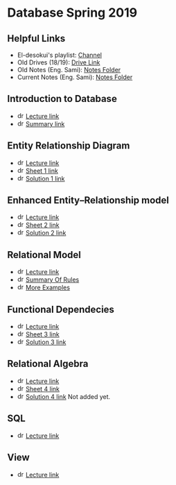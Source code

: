 # Database Spring 2019

## Helpful Links
* El-desokui's playlist: [Channel](https://www.youtube.com/playlist?list=PL37D52B7714788190)
* Old Drives (18/19): [Drive Link](https://drive.google.com/open?id=15CMbB8Kh6q1RVNTBh6vw2eH8-3iqYE4A)
* Old Notes (Eng. Sami): [Notes Folder](https://drive.google.com/open?id=102Rifcpk2EDOoRtsUg_1cDwhjZ-Bkq9M)
* Current Notes (Eng. Sami): [Notes Folder](https://drive.google.com/open?id=1cibrWA4wn_1u5mnCSaMFmN6Hbplpwaic)

## Introduction to Database
* <img src="https://pngimage.net/wp-content/uploads/2018/06/logo-lecture-png-7.png" alt="drawing"  width="15" height="15"/> [Lecture link](https://drive.google.com/open?id=1DNPfYl3IZcOzyVI4uyWiUnYgjdEI2fQqe07d9TtwMGQ)
* <img src="https://pngimage.net/wp-content/uploads/2018/06/logo-lecture-png-6.png" alt="drawing"  width="15" height="15"/> [Summary link](https://drive.google.com/open?id=17gKRCKuozIGW2T9HdU5kyvP53PYw_xHb)

## Entity Relationship Diagram
* <img src="https://pngimage.net/wp-content/uploads/2018/06/logo-lecture-png-7.png" alt="drawing"  width="15" height="15"/> [Lecture link](https://drive.google.com/open?id=1SOK-ms6EB2Xjgx9oQtsxrkKOrGnTG09oguma24qmnZM)
* <img src="https://pngimage.net/wp-content/uploads/2018/06/logo-lecture-png-6.png" alt="drawing"  width="15" height="15"/> [Sheet 1 link](https://drive.google.com/open?id=1C_AYJMvTcNkildDWvhdNvCKjM2UESQ7g)
* <img src="https://pngimage.net/wp-content/uploads/2018/06/logo-lecture-png-8.png" alt="drawing"  width="15" height="15"/> [Solution 1 link](https://drive.google.com/open?id=1YTyTl4vsbGyHSK3ZpksOxkSqRggPPiFl)


## Enhanced Entity–Relationship model
* <img src="https://pngimage.net/wp-content/uploads/2018/06/logo-lecture-png-7.png" alt="drawing"  width="15" height="15"/> [Lecture link](https://drive.google.com/open?id=1eF31bSck8PUhOwDh2c1w9F2hudKgKRqufWmx_82moWs)
* <img src="https://pngimage.net/wp-content/uploads/2018/06/logo-lecture-png-6.png" alt="drawing"  width="15" height="15"/> [Sheet 2 link](https://drive.google.com/open?id=1qzhJGAcl8M4yO9CCwQ_5BHS6DxKArvvH)
* <img src="https://pngimage.net/wp-content/uploads/2018/06/logo-lecture-png-8.png" alt="drawing"  width="15" height="15"/> [Solution 2 link](https://drive.google.com/open?id=1Y7WwLjs5K_zYK4O9-tC44TOKz8EXo9n_)

## Relational Model
* <img src="https://pngimage.net/wp-content/uploads/2018/06/logo-lecture-png-7.png" alt="drawing"  width="15" height="15"/> [Lecture link](https://drive.google.com/open?id=1mN_Rhzx1U1f67Gz6u_9IOJStWWwsoSjxqKrF8sUY6k4)
* <img src="https://pngimage.net/wp-content/uploads/2018/06/logo-lecture-png-6.png" alt="drawing"  width="15" height="15"/> [Summary Of Rules](https://drive.google.com/open?id=1rypfLLr0qvUxAz7hV6KRiGW0R9q4vN21)
* <img src="https://pngimage.net/wp-content/uploads/2018/06/logo-lecture-png-8.png" alt="drawing"  width="15" height="15"/> [More Examples](https://lbsitbytes2010.wordpress.com/category/mapping-er-to-realtional/page/2/)

## Functional Dependecies
* <img src="https://pngimage.net/wp-content/uploads/2018/06/logo-lecture-png-7.png" alt="drawing"  width="15" height="15"/> [Lecture link](https://drive.google.com/open?id=1ShmhluLhSBmYUc6teQVu1Ql-4SD1Mb8OnhndWOOfv4w)
* <img src="https://pngimage.net/wp-content/uploads/2018/06/logo-lecture-png-6.png" alt="drawing"  width="15" height="15"/> [Sheet 3 link](https://drive.google.com/open?id=12EEe9DMWRakBK4yG9dr6j296QHdGli3i)
* <img src="https://pngimage.net/wp-content/uploads/2018/06/logo-lecture-png-8.png" alt="drawing"  width="15" height="15"/> [Solution 3 link](https://drive.google.com/open?id=1C733i8ahJ6r4GolgJrC9EG-4dsT-SoX9)

## Relational Algebra
* <img src="https://pngimage.net/wp-content/uploads/2018/06/logo-lecture-png-7.png" alt="drawing"  width="15" height="15"/> [Lecture link](https://drive.google.com/open?id=1_WzQs25xBoER3nhB189dZhyJ954hIYqXnAPa2UAXpAQ)
* <img src="https://pngimage.net/wp-content/uploads/2018/06/logo-lecture-png-6.png" alt="drawing"  width="15" height="15"/> [Sheet 4 link](https://drive.google.com/open?id=16rCLrq4Y55ZQ3JgoODB8uQ4lwC0qcnun)
* <img src="https://pngimage.net/wp-content/uploads/2018/06/logo-lecture-png-8.png" alt="drawing"  width="15" height="15"/> [Solution 4 link](https://github.com/Hassan-Elseoudy/Database-Spring-2019-) Not added yet.

## SQL
* <img src="https://pngimage.net/wp-content/uploads/2018/06/logo-lecture-png-7.png" alt="drawing"  width="15" height="15"/> [Lecture link](https://drive.google.com/open?id=1PIgurtTTcW5Zfrx6w515kzuIXIVP4myKLlXVf1mRiG0)

## View
* <img src="https://pngimage.net/wp-content/uploads/2018/06/logo-lecture-png-7.png" alt="drawing"  width="15" height="15"/> [Lecture link](https://drive.google.com/open?id=1VlxlS8lQnYhc8UYZTatcvo88j1Gl-Z7L)








